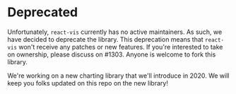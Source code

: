 # Deprecated

Unfortunately, `react-vis` currently has no active maintainers. As such, we have
decided to deprecate the library. This deprecation means that `react-vis` won't
receive any patches or new features. If you're interested to take on ownership,
please discuss on #1303. Anyone is welcome to fork this library.

We're working on a new charting library that we'll introduce in 2020. We will
keep you folks updated on this repo on the new library!